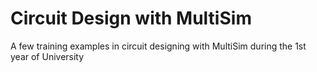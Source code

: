 # Circuit Design with MultiSim
A few training examples in circuit designing with MultiSim during the 1st year of University

